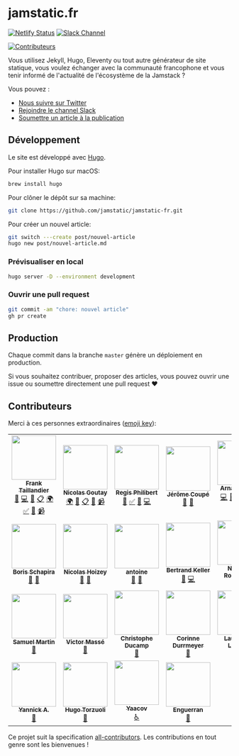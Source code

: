 # jamstatic.fr

[![Netlify Status](https://api.netlify.com/api/v1/badges/5f02cf72-0ba6-4fd3-a606-29262d8d8606/deploy-status)](https://app.netlify.com/sites/jamstatic/deploys)
[![Slack Channel](https://jamstatic.herokuapp.com/badge.svg)](https://jamstatic.herokuapp.com)
<!-- ALL-CONTRIBUTORS-BADGE:START - Do not remove or modify this section -->
[![Contributeurs](https://img.shields.io/badge/all_contributors-25-orange.svg?style=flat-square)](#contributeurs)
<!-- ALL-CONTRIBUTORS-BADGE:END --> 


Vous utilisez Jekyll, Hugo, Eleventy ou tout autre générateur de site statique, vous
voulez échanger avec la communauté francophone et vous tenir informé de
l'actualité de l'écosystème de la Jamstack ?

Vous pouvez :

* [Nous suivre sur Twitter](https://twitter.com/jamstatic_fr)
* [Rejoindre le channel Slack](https://jamstatic.fr/slack/)
* [Soumettre un article à la publication](https://github.com/jamstatic/jamstatic-fr/projects/1)

## Développement

Le site est développé avec [Hugo](https://gohugo.io).

Pour installer Hugo sur macOS:

```bash
brew install hugo
```

Pour clôner le dépôt sur sa machine:

```bash
git clone https://github.com/jamstatic/jamstatic-fr.git
```

Pour créer un nouvel article:

```bash
git switch ---create post/nouvel-article
hugo new post/nouvel-article.md
```

### Prévisualiser en local

```bash
hugo server -D --environment development
```

### Ouvrir une pull request

```bash
git commit -am "chore: nouvel article"
gh pr create
```

## Production

Chaque commit dans la branche `master` génère un déploiement en production.

Si vous souhaitez contribuer, proposer des articles, vous pouvez ouvrir une issue ou soumettre directement une pull request :heart:

## Contributeurs

Merci à ces personnes extraordinaires ([emoji key](https://github.com/kentcdodds/all-contributors#emoji-key)):

<!-- ALL-CONTRIBUTORS-LIST:START - Do not remove or modify this section -->
<!-- prettier-ignore-start -->
<!-- markdownlint-disable -->
<table>
  <tr>
    <td align="center"><a href="https://frank.taillandier.me"><img src="https://avatars3.githubusercontent.com/u/103008?v=4" width="100px;" alt=""/><br /><sub><b>Frank Taillandier</b></sub></a><br /><a href="#blog-DirtyF" title="Blogposts">📝</a> <a href="https://github.com/jamstatic/jamstatic-fr/commits?author=DirtyF" title="Code">💻</a> <a href="#design-DirtyF" title="Design">🎨</a> <a href="#eventOrganizing-DirtyF" title="Event Organizing">📋</a> <a href="#translation-DirtyF" title="Translation">🌍</a> <a href="#tutorial-DirtyF" title="Tutorials">✅</a> <a href="#talk-DirtyF" title="Talks">📢</a> <a href="#video-DirtyF" title="Videos">📹</a></td>
    <td align="center"><a href="https://phacks.dev/"><img src="https://avatars1.githubusercontent.com/u/2587348?v=4" width="100px;" alt=""/><br /><sub><b>Nicolas Goutay</b></sub></a><br /><a href="#translation-phacks" title="Translation">🌍</a> <a href="#blog-phacks" title="Blogposts">📝</a> <a href="#eventOrganizing-phacks" title="Event Organizing">📋</a> <a href="#talk-phacks" title="Talks">📢</a> <a href="#video-phacks" title="Videos">📹</a></td>
    <td align="center"><a href="https://regisphilibert.com"><img src="https://avatars2.githubusercontent.com/u/1480503?v=4" width="100px;" alt=""/><br /><sub><b>Regis Philibert</b></sub></a><br /><a href="#blog-regisphilibert" title="Blogposts">📝</a> <a href="#tutorial-regisphilibert" title="Tutorials">✅</a> <a href="https://github.com/jamstatic/jamstatic-fr/pulls?q=is%3Apr+reviewed-by%3Aregisphilibert" title="Reviewed Pull Requests">👀</a> <a href="https://github.com/jamstatic/jamstatic-fr/commits?author=regisphilibert" title="Code">💻</a></td>
    <td align="center"><a href="https://www.webstoemp.com"><img src="https://avatars1.githubusercontent.com/u/657571?v=4" width="100px;" alt=""/><br /><sub><b>Jérôme Coupé</b></sub></a><br /><a href="#blog-jeromecoupe" title="Blogposts">📝</a> <a href="https://github.com/jamstatic/jamstatic-fr/pulls?q=is%3Apr+reviewed-by%3Ajeromecoupe" title="Reviewed Pull Requests">👀</a></td>
    <td align="center"><a href="https://arnaudligny.fr"><img src="https://avatars0.githubusercontent.com/u/80580?v=4" width="100px;" alt=""/><br /><sub><b>Arnaud Ligny</b></sub></a><br /><a href="https://github.com/jamstatic/jamstatic-fr/commits?author=Narno" title="Code">💻</a> <a href="#blog-Narno" title="Blogposts">📝</a> <a href="#translation-Narno" title="Translation">🌍</a> <a href="#talk-Narno" title="Talks">📢</a> <a href="#infra-Narno" title="Infrastructure (Hosting, Build-Tools, etc)">🚇</a> <a href="#maintenance-Narno" title="Maintenance">🚧</a></td>
    <td align="center"><a href="https://strapi.io"><img src="https://avatars0.githubusercontent.com/u/5550462?v=4" width="100px;" alt=""/><br /><sub><b>Pierre Burgy</b></sub></a><br /><a href="#blog-pierreburgy" title="Blogposts">📝</a></td>
    <td align="center"><a href="http://gastaud.io"><img src="https://avatars3.githubusercontent.com/u/1499325?v=4" width="100px;" alt=""/><br /><sub><b>jygastaud</b></sub></a><br /><a href="https://github.com/jamstatic/jamstatic-fr/commits?author=jygastaud" title="Code">💻</a> <a href="https://github.com/jamstatic/jamstatic-fr/pulls?q=is%3Apr+reviewed-by%3Ajygastaud" title="Reviewed Pull Requests">👀</a></td>
  </tr>
  <tr>
    <td align="center"><a href="https://boris.schapira.dev"><img src="https://avatars0.githubusercontent.com/u/284742?v=4" width="100px;" alt=""/><br /><sub><b>Boris Schapira</b></sub></a><br /><a href="https://github.com/jamstatic/jamstatic-fr/pulls?q=is%3Apr+reviewed-by%3Aborisschapira" title="Reviewed Pull Requests">👀</a> <a href="#blog-borisschapira" title="Blogposts">📝</a></td>
    <td align="center"><a href="https://nicolas-hoizey.com/"><img src="https://avatars2.githubusercontent.com/u/78213?v=4" width="100px;" alt=""/><br /><sub><b>Nicolas Hoizey</b></sub></a><br /><a href="https://github.com/jamstatic/jamstatic-fr/pulls?q=is%3Apr+reviewed-by%3Anhoizey" title="Reviewed Pull Requests">👀</a> <a href="#blog-nhoizey" title="Blogposts">📝</a></td>
    <td align="center"><a href="https://www.quaternum.net"><img src="https://avatars2.githubusercontent.com/u/6869488?v=4" width="100px;" alt=""/><br /><sub><b>antoine</b></sub></a><br /><a href="#blog-antoinentl" title="Blogposts">📝</a> <a href="https://github.com/jamstatic/jamstatic-fr/pulls?q=is%3Apr+reviewed-by%3Aantoinentl" title="Reviewed Pull Requests">👀</a></td>
    <td align="center"><a href="http://bertrandkeller.info"><img src="https://avatars2.githubusercontent.com/u/1500301?v=4" width="100px;" alt=""/><br /><sub><b>Bertrand Keller</b></sub></a><br /><a href="#blog-bertrandkeller" title="Blogposts">📝</a> <a href="https://github.com/jamstatic/jamstatic-fr/commits?author=bertrandkeller" title="Code">💻</a></td>
    <td align="center"><a href="https://github.com/Natouille"><img src="https://avatars0.githubusercontent.com/u/2006947?v=4" width="100px;" alt=""/><br /><sub><b>Nathalie Rosenberg</b></sub></a><br /><a href="https://github.com/jamstatic/jamstatic-fr/pulls?q=is%3Apr+reviewed-by%3ANatouille" title="Reviewed Pull Requests">👀</a></td>
    <td align="center"><a href="https://tut-tuuut.github.io"><img src="https://avatars0.githubusercontent.com/u/1035145?v=4" width="100px;" alt=""/><br /><sub><b>Agnès Haasser</b></sub></a><br /><a href="https://github.com/jamstatic/jamstatic-fr/pulls?q=is%3Apr+reviewed-by%3Atut-tuuut" title="Reviewed Pull Requests">👀</a></td>
    <td align="center"><a href="https://github.com/P45QU10U"><img src="https://avatars2.githubusercontent.com/u/1941272?v=4" width="100px;" alt=""/><br /><sub><b>P45QU10U</b></sub></a><br /><a href="https://github.com/jamstatic/jamstatic-fr/pulls?q=is%3Apr+reviewed-by%3AP45QU10U" title="Reviewed Pull Requests">👀</a></td>
  </tr>
  <tr>
    <td align="center"><a href="http://blog.creaone.fr"><img src="https://avatars3.githubusercontent.com/u/34697?v=4" width="100px;" alt=""/><br /><sub><b>Samuel Martin</b></sub></a><br /><a href="https://github.com/jamstatic/jamstatic-fr/pulls?q=is%3Apr+reviewed-by%3Amartinsam" title="Reviewed Pull Requests">👀</a></td>
    <td align="center"><a href="https://inwardmovement.github.io"><img src="https://avatars0.githubusercontent.com/u/9438102?v=4" width="100px;" alt=""/><br /><sub><b>Victor Massé</b></sub></a><br /><a href="https://github.com/jamstatic/jamstatic-fr/pulls?q=is%3Apr+reviewed-by%3Ainwardmovement" title="Reviewed Pull Requests">👀</a></td>
    <td align="center"><a href="https://christopheducamp.com/"><img src="https://avatars1.githubusercontent.com/u/174418?v=4" width="100px;" alt=""/><br /><sub><b>Christophe Ducamp</b></sub></a><br /><a href="https://github.com/jamstatic/jamstatic-fr/pulls?q=is%3Apr+reviewed-by%3AChristopheDucamp" title="Reviewed Pull Requests">👀</a></td>
    <td align="center"><a href="https://github.com/inseo"><img src="https://avatars3.githubusercontent.com/u/2088264?v=4" width="100px;" alt=""/><br /><sub><b>Corinne Durrmeyer</b></sub></a><br /><a href="https://github.com/jamstatic/jamstatic-fr/pulls?q=is%3Apr+reviewed-by%3Ainseo" title="Reviewed Pull Requests">👀</a></td>
    <td align="center"><a href="http://laurent.la"><img src="https://avatars1.githubusercontent.com/u/6553086?v=4" width="100px;" alt=""/><br /><sub><b>Laurent de Lacerda</b></sub></a><br /><a href="https://github.com/jamstatic/jamstatic-fr/pulls?q=is%3Apr+reviewed-by%3Alaurent-d" title="Reviewed Pull Requests">👀</a></td>
    <td align="center"><a href="https://polkatulk.com/en"><img src="https://avatars3.githubusercontent.com/u/164912?v=4" width="100px;" alt=""/><br /><sub><b>Uxlco</b></sub></a><br /><a href="https://github.com/jamstatic/jamstatic-fr/pulls?q=is%3Apr+reviewed-by%3Ajonathanulco" title="Reviewed Pull Requests">👀</a></td>
    <td align="center"><a href="https://github.com/yvesdo"><img src="https://avatars2.githubusercontent.com/u/5601690?v=4" width="100px;" alt=""/><br /><sub><b>yvesdo</b></sub></a><br /><a href="https://github.com/jamstatic/jamstatic-fr/pulls?q=is%3Apr+reviewed-by%3Ayvesdo" title="Reviewed Pull Requests">👀</a></td>
  </tr>
  <tr>
    <td align="center"><a href="https://gitlab.com/yannicka"><img src="https://avatars0.githubusercontent.com/u/22885898?v=4" width="100px;" alt=""/><br /><sub><b>Yannick A.</b></sub></a><br /><a href="https://github.com/jamstatic/jamstatic-fr/pulls?q=is%3Apr+reviewed-by%3Ayannicka" title="Reviewed Pull Requests">👀</a></td>
    <td align="center"><a href="https://zooly.surge.sh/"><img src="https://avatars1.githubusercontent.com/u/7328625?v=4" width="100px;" alt=""/><br /><sub><b>Hugo Torzuoli</b></sub></a><br /><a href="https://github.com/jamstatic/jamstatic-fr/pulls?q=is%3Apr+reviewed-by%3AHZooly" title="Reviewed Pull Requests">👀</a></td>
    <td align="center"><a href="http://www.goodimpact.studio"><img src="https://avatars0.githubusercontent.com/u/11678850?v=4" width="100px;" alt=""/><br /><sub><b>Yaacov</b></sub></a><br /><a href="#a11y-yaaax" title="Accessibility">️️️️♿️</a></td>
    <td align="center"><a href="https://blog.ticabri.com"><img src="https://avatars1.githubusercontent.com/u/701648?v=4" width="100px;" alt=""/><br /><sub><b>Enguerran</b></sub></a><br /><a href="https://github.com/jamstatic/jamstatic-fr/commits?author=enguerran" title="Documentation">📖</a></td>
  </tr>
</table>

<!-- markdownlint-enable -->
<!-- prettier-ignore-end -->
<!-- ALL-CONTRIBUTORS-LIST:END -->

Ce projet suit la specification [all-contributors](https://github.com/kentcdodds/all-contributors).
Les contributions en tout genre sont les bienvenues !
